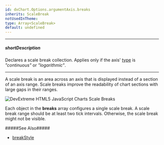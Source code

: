 ```yaml
---
id: dxChart.Options.argumentAxis.breaks
inherits: ScaleBreak
notUsedInTheme: 
type: Array<ScaleBreak>
default: undefined
---
```

---
##### shortDescription
Declares a scale break collection. Applies only if the axis' [type](/api-reference/10%20UI%20Components/dxChart/1%20Configuration/argumentAxis/type.md '/Documentation/ApiReference/UI_Components/dxChart/Configuration/argumentAxis/#type') is *"continuous"* or *"logarithmic"*.

---
A scale break is an area across an axis that is displayed instead of a section of an axis range. Scale breaks improve the readability of chart sections with large gaps in their ranges.

![DevExtreme HTML5 JavaScript Charts Scale Breaks](/images/ChartJS/visual_elements/scale-breaks_arg-axis.png)

Each object in the **breaks** array configures a single scale break. A scale break range should be at least two tick intervals. Otherwise, the scale break might not be visible.

#####See Also#####
- [breakStyle](/api-reference/10%20UI%20Components/dxChart/1%20Configuration/commonAxisSettings/breakStyle '/Documentation/ApiReference/UI_Components/dxChart/Configuration/argumentAxis/breakStyle/')
